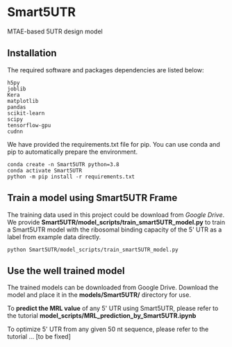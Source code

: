 # Smart5UTR
MTAE-based 5UTR design model

## Installation
The required software and packages dependencies are listed below:
```
h5py
joblib
Kera
matplotlib
pandas
scikit-learn
scipy
tensorflow-gpu
cudnn
```


We have provided the requirements.txt file for pip. You can use conda and pip to automatically prepare the environment.
```
conda create -n Smart5UTR python=3.8
conda activate Smart5UTR
python -m pip install -r requirements.txt
```


## Train a model using Smart5UTR Frame

The training data used in this project could be download from *Google Drive*. We provide **Smart5UTR/model_scripts/train_smart5UTR_model.py** to train a Smart5UTR model with the ribosomal binding capacity of the 5' UTR as a label from example data directly.
```
python Smart5UTR/model_scripts/train_smart5UTR_model.py
```

## Use the well trained model

The trained models can be downloaded from Google Drive. Download the model and place it in the **models/Smart5UTR/** directory for use. 

To **predict the MRL value** of any 5' UTR using Smart5UTR, please refer to the tutorial **model_scripts/MRL_prediction_by_Smart5UTR.ipynb**

To optimize 5' UTR from any given 50 nt sequence, please refer to the tutorial ... [to be fixed]

